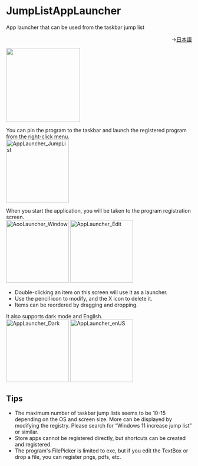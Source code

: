 # JumpListAppLauncher
App launcher that can be used from the taskbar jump list

<p align="right">→<a href="README_ja.md">日本語</a></p>
<p></p><a href="https://apps.microsoft.com/detail/9mv1lrt0zfq2?referrer=appbadge&mode=direct"><img src="https://get.microsoft.com/images/en-us%20dark.svg" width="200"></a></p>

You can pin the program to the taskbar and launch the registered program from the right-click menu.  
<img width="170" alt="AppLauncher_JumpList" src="https://github.com/user-attachments/assets/910fcc0e-62ad-4bf8-858c-49f6ca8c2292" /><br/>

When you start the application, you will be taken to the program registration screen.  
<img width="170" alt="AooLauncher_Window" src="https://github.com/user-attachments/assets/e24c3964-7f61-4b9d-ae49-1e363314f5d5" />
<img width="170" alt="AppLauncher_Edit" src="https://github.com/user-attachments/assets/42c2d17d-e7a3-439d-901e-fdba0b5feab0" /><br/>
- Double-clicking an item on this screen will use it as a launcher.
- Use the pencil icon to modify, and the X icon to delete it.
- Items can be reordered by dragging and dropping.

It also supports dark mode and English.  
<img width="170" alt="AppLauncher_Dark" src="https://github.com/user-attachments/assets/36482b5c-f7a1-42d0-b54f-ce98504972c9" />
<img width="170" alt="AppLauncher_enUS" src="https://github.com/user-attachments/assets/fc9932f7-318e-49f7-81a4-815a1347027f" />

## Tips
- The maximum number of taskbar jump lists seems to be 10-15 depending on the OS and screen size.
More can be displayed by modifying the registry. Please search for “Windows 11 increase jump list” or similar.
- Store apps cannot be registered directly, but shortcuts can be created and registered.
- The program's FilePicker is limited to exe, but if you edit the TextBox or drop a file, you can register pngs, pdfs, etc.
